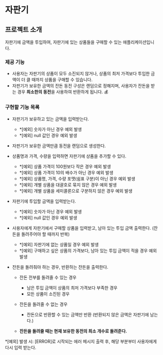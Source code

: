 # 자판기

## 프로젝트 소개
자판기에 금액을 투입하여, 자판기에 있는 상품들을 구매할 수 있는 애플리케이션입니다.

### 제공 기능
- 사용자는 자판기의 상품이 모두 소진되지 않거나, 상품의 최저 가격보다 투입한 금액이 더 클 때까지 상품을 구매할 수 있습니다.
- 자판기가 보유한 금액의 잔돈 동전 구성은 랜덤으로 정해지며, 사용자가 잔돈을 받는 경우 **최소한의 동전**을 사용하여 반환하게 됩니다. 💰


### 구현할 기능 목록
- 자판기가 보유하고 있는 금액을 입력받는다.
    - *[예외] 숫자가 아닌 경우 예외 발생
    - *[예외] null 값인 경우 예외 발생


- 자판기가 보유한 금액만큼 동전을 랜덤으로 생성한다.
  

- 상품명과 가격, 수량을 입력하면 자판기에 상품을 추가할 수 있다.
    - *[예외] 상품 가격이 100원보다 작은 경우 예외 발생
    - *[예외] 상품 가격이 10의 배수가 아닌 경우 예외 발생
    - *[예외] 상품명, 가격, 수량 포맷(쉼표 구분)이 아닌 경우 예외 발생
    - *[예외] 개별 상품을 대괄호로 묶지 않은 경우 예외 발생
    - *[예외] 개별 상품을 세미콜론으로 구분하지 않은 경우 예외 발생    
  

- 자판기에 투입할 금액을 입력받는다.
    - *[예외] 숫자가 아닌 경우 예외 발생  
    - *[예외] null 값인 경우 예외 발생
  

- 사용자에게 자판기에서 구매할 상품을 입력받고, 남아 있는 투입 금액 출력한다. (잔돈을 돌려주어야 할 때까지 반복)
    - *[예외] 자판기에 없는 상품일 경우 예외 발생
    - *[예외] 구매하고 싶은 상품의 가격보다, 남아 있는 투입 금액이 적을 경우 예외 발생


- 잔돈을 돌려줘야 하는 경우, 반환하는 잔돈을 출력한다.
    - 잔돈 전부를 돌려줄 수 있는 경우
      - 남은 투입 금액이 상품의 최저 가격보다 부족한 경우
      - 모든 상품이 소진된 경우
      
    - 잔돈을 돌려줄 수 없는 경우 
      - 잔돈으로 반환할 수 있는 금액만 반환 (반환되지 않은 금액은 자판기에 남는다.)
  
    - **잔돈을 돌려줄 때는 현재 보유한 동전의 최소 개수로 돌려준다.**


*[예외] 발생 시: [ERROR]로 시작되는 에러 메시지 출력 후, 해당 부분부터 사용자에게 다시 입력 받는다.

